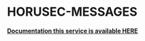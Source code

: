# HORUSEC-MESSAGES

**[Documentation this service is available HERE](https://horusec.io/docs/web/services/messages/)**
